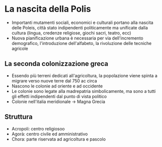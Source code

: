 # La nascita della Polis

- Importanti mutamenti sociali, economici e culturali portano alla nascita delle Poleis, città stato indipendenti politicamente ma unificate dalla cultura (lingua, credenze religiose, giochi sacri, teatro, ecc)
- Nuova pianificazione urbana è necessaria per via dell'incremento demografico, l'introduzione dell'alfabeto, la rivoluzione delle tecniche agricole

## La seconda colonizzazione greca

- Essendo più terreni dedicati all'agricoltura, la popolazione viene spinta a migrare verso nuove terre dal 750 ac circa
- Nascono le colonie ad oriente e ad occidente
- Le colonie sono legate alla madrepatria simbolicamente, ma sono a tutti gli effetti indipendenti dal punto di vista politico
- Colonie nell'italia meridionale → Magna Grecia

## Struttura

- Acropoli: centro religiosoo
- Agorà: centro civile ed amministrativo
- Chora: parte riservata ad agricoltura e pascolo